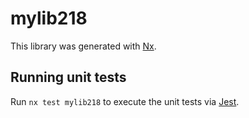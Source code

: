 # mylib218

This library was generated with [Nx](https://nx.dev).

## Running unit tests

Run `nx test mylib218` to execute the unit tests via [Jest](https://jestjs.io).
